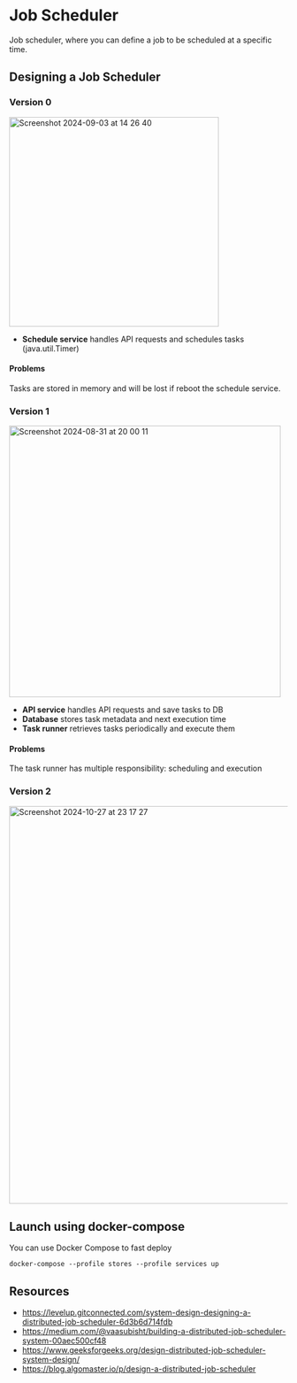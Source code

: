 # Job Scheduler
Job scheduler, where you can define a job to be scheduled at a specific time.

## Designing a Job Scheduler
### Version 0
<img width="379" alt="Screenshot 2024-09-03 at 14 26 40" src="https://github.com/user-attachments/assets/f86a9157-3af5-45de-bb55-7fea18c2d9cf">

- **Schedule service** handles API requests and schedules tasks (java.util.Timer)

#### Problems
Tasks are stored in memory and will be lost if reboot the schedule service.
### Version 1
<img width="491" alt="Screenshot 2024-08-31 at 20 00 11" src="https://github.com/user-attachments/assets/bbea0d3d-b41e-4534-b454-c3e055cd1bbb">

- **API service** handles API requests and save tasks to DB
- **Database** stores task metadata and next execution time
- **Task runner** retrieves tasks periodically and execute them

#### Problems
The task runner has multiple responsibility: scheduling and execution

### Version 2
<img width="719" alt="Screenshot 2024-10-27 at 23 17 27" src="https://github.com/user-attachments/assets/d866514e-6a13-413e-ae93-46a3a9b36b86">

## Launch using docker-compose
You can use Docker Compose to fast deploy
```
docker-compose --profile stores --profile services up
```

## Resources
- https://levelup.gitconnected.com/system-design-designing-a-distributed-job-scheduler-6d3b6d714fdb
- https://medium.com/@vaasubisht/building-a-distributed-job-scheduler-system-00aec500cf48
- https://www.geeksforgeeks.org/design-distributed-job-scheduler-system-design/
- https://blog.algomaster.io/p/design-a-distributed-job-scheduler
